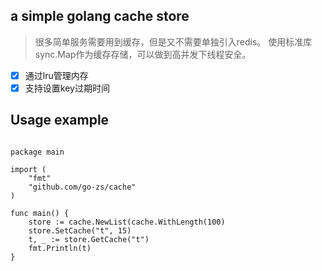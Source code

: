 ## a simple golang cache store
> 很多简单服务需要用到缓存，但是又不需要单独引入redis。
使用标准库 sync.Map作为缓存存储，可以做到高并发下线程安全。

- [x] 通过lru管理内存
- [x] 支持设置key过期时间

## Usage example

```golang

package main

import (
	"fmt"
	"github.com/go-zs/cache"
)

func main() {
	store := cache.NewList(cache.WithLength(100)
	store.SetCache("t", 15)
	t, _ := store.GetCache("t")
	fmt.Println(t)
}

```
